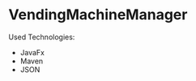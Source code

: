 # VendingMachineManager

Used Technologies: 
<ul>
<li> JavaFx </li>
<li> Maven </li>
<li> JSON </li>
</ul>
